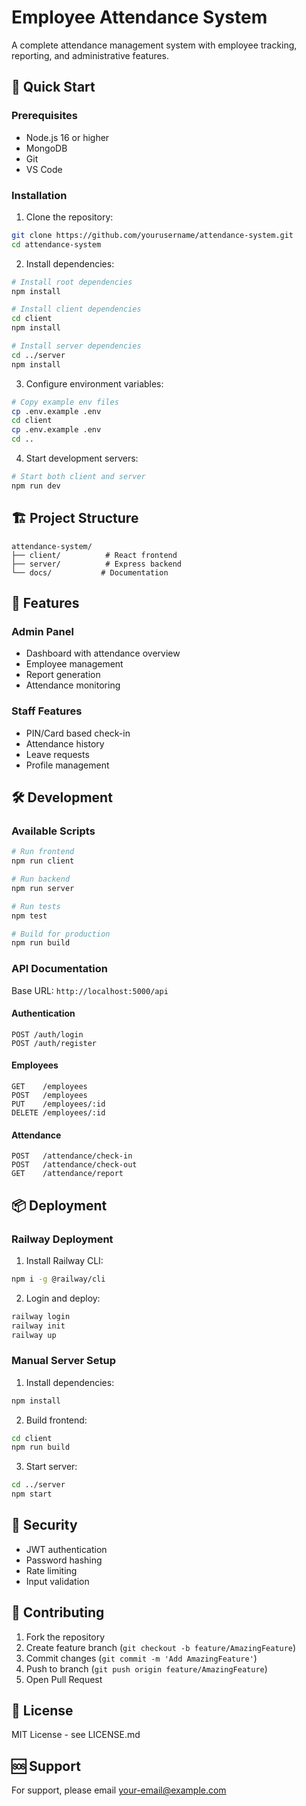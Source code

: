 # Employee Attendance System

A complete attendance management system with employee tracking, reporting, and administrative features.

## 🚀 Quick Start

### Prerequisites
- Node.js 16 or higher
- MongoDB
- Git
- VS Code

### Installation

1. Clone the repository:
```bash
git clone https://github.com/yourusername/attendance-system.git
cd attendance-system
```

2. Install dependencies:
```bash
# Install root dependencies
npm install

# Install client dependencies
cd client
npm install

# Install server dependencies
cd ../server
npm install
```

3. Configure environment variables:
```bash
# Copy example env files
cp .env.example .env
cd client
cp .env.example .env
cd ..
```

4. Start development servers:
```bash
# Start both client and server
npm run dev
```

## 🏗️ Project Structure

```
attendance-system/
├── client/          # React frontend
├── server/          # Express backend
└── docs/           # Documentation
```

## 🔑 Features

### Admin Panel
- Dashboard with attendance overview
- Employee management
- Report generation
- Attendance monitoring

### Staff Features
- PIN/Card based check-in
- Attendance history
- Leave requests
- Profile management

## 🛠️ Development

### Available Scripts

```bash
# Run frontend
npm run client

# Run backend
npm run server

# Run tests
npm test

# Build for production
npm run build
```

### API Documentation

Base URL: `http://localhost:5000/api`

#### Authentication
```
POST /auth/login
POST /auth/register
```

#### Employees
```
GET    /employees
POST   /employees
PUT    /employees/:id
DELETE /employees/:id
```

#### Attendance
```
POST   /attendance/check-in
POST   /attendance/check-out
GET    /attendance/report
```

## 📦 Deployment

### Railway Deployment

1. Install Railway CLI:
```bash
npm i -g @railway/cli
```

2. Login and deploy:
```bash
railway login
railway init
railway up
```

### Manual Server Setup

1. Install dependencies:
```bash
npm install
```

2. Build frontend:
```bash
cd client
npm run build
```

3. Start server:
```bash
cd ../server
npm start
```

## 🔐 Security

- JWT authentication
- Password hashing
- Rate limiting
- Input validation

## 🤝 Contributing

1. Fork the repository
2. Create feature branch (`git checkout -b feature/AmazingFeature`)
3. Commit changes (`git commit -m 'Add AmazingFeature'`)
4. Push to branch (`git push origin feature/AmazingFeature`)
5. Open Pull Request

## 📝 License

MIT License - see LICENSE.md

## 🆘 Support

For support, please email [your-email@example.com](mailto:your-email@example.com)
